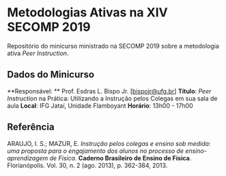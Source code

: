 # Metodologias Ativas na XIV SECOMP 2019

Repositório do minicurso ministrado na SECOMP 2019 sobre a metodologia ativa *Peer Instruction*.

## Dados do Minicurso
**Responsável: ** Prof. Esdras L. Bispo Jr. [bispojr@ufg.br]
**Título**: *Peer Instruction* na Prática: Utilizando a Instrução pelos Colegas em sua sala de aula
**Local**: IFG Jataí, Unidade Flamboyant
**Horário**: 13h00 - 17h00

## Referência
ARAUJO, I. S.; MAZUR, E. *Instrução pelos colegas e ensino sob medida: uma proposta para o engajamento dos alunos no processo de ensino-aprendizagem de Física*. **Caderno Brasileiro de Ensino de Física**. Florianópolis. Vol. 30, n. 2 (ago. 2013), p. 362-384, 2013.

